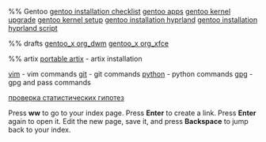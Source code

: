 %% Gentoo
[gentoo installation checklist](gentoo/gentoo_installation_checklist.md)
[gentoo apps](gentoo/gentoo_apps)
[gentoo kernel upgrade](gentoo/gentoo_kernel_upgrade.md)
[gentoo kernel setup](gentoo/gentoo_kernel_setup.md)
[gentoo installation hyprland](gentoo/gentoo_installation_hyprland.md)
[gentoo installation hyprland script](gentoo/gentoo_installation_hyprland_script.sh)

%% drafts
[gentoo_x org_dwm](gentoo/gentoo_xorg_dwm.md)
[gentoo_x org_xfce](gentoo/gentoo_xorg_xfce.md)

%% artix
[portable artix](portable_artix.md) - artix installation

[vim](commands/vim.md)  - vim commands
[git](commands/git.md) - git commands
[python](commands/python.md) - python commands
[gpg](commands/gpg.md) - gpg and pass commands

[проверка статистических гипотез](statistical_hypothesis_testing)

Press **<Leader>ww** to go to your index page.
Press **Enter** to create a link.
Press **Enter** again to open it.
Edit the new page, save it, and press **Backspace** to jump back to your index.
